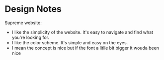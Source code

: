 # Design Notes
Supreme website:
- I like the simplicity of the website. It's easy to navigate and find what you're looking for.
- I like the color scheme. It's simple and easy on the eyes.
- I mean the concept is nice but if the font a litlle bit bigger it wouda been nice
